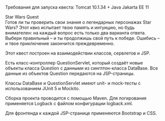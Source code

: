 Требования для запуска квеста: Tomcat 10.1.34 + Java Jakarta EE 11

Star Wars Quest<br>
Готов ли ты проверить свои знания о легендарных персонажах Star Wars?
Этот квиз испытает твою память и интуицию, но будь внимателен:
на каждый вопрос есть только два варианта ответа.
Выбери правильный – и ты продолжишь свой путь к победе.
Ошибись – и твое приключение закончится преждевременно.

Этот квест построен на взаимодействии классов, сервлетов и JSP.

Есть класс-контроллер QuestionServlet, который создаёт новые объекты класса Question с данными из синглтон-класса DataBase.
Все данные из объектов Question передаются на JSP-страницы.

Классы DataBase и QuestionServlet имеют unit- и mock-тесты с использованием JUnit 5 и Mockito.

Сборка проекта проводится с помощью Maven.
Для логирования применяется Logback с файлом конфигурации logback.xml.

Для фронтенда к каждой JSP-странице применяются Bootstrap и CSS.